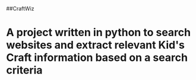 ##CraftWiz
# A project written in python to search websites and extract  relevant Kid's Craft information based on a search criteria
